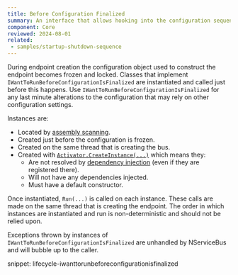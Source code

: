 ```yaml
---
title: Before Configuration Finalized
summary: An interface that allows hooking into the configuration sequence of NServiceBus
component: Core
reviewed: 2024-08-01
related:
 - samples/startup-shutdown-sequence
---
```


During endpoint creation the configuration object used to construct the endpoint becomes frozen and locked. Classes that implement `IWantToRunBeforeConfigurationIsFinalized` are instantiated and called just before this happens. Use `IWantToRunBeforeConfigurationIsFinalized` for any last minute alterations to the configuration that may rely on other configuration settings.

Instances are:

 * Located by [assembly scanning](/nservicebus/hosting/assembly-scanning.md).
 * Created just before the configuration is frozen.
 * Created on the same thread that is creating the bus.
 * Created with [`Activator.CreateInstance(...)`](https://msdn.microsoft.com/en-us/library/system.activator.createinstance) which means they:
    * Are not resolved by [dependency injection](/nservicebus/dependency-injection/) (even if they are registered there).
    * Will not have any dependencies injected.
    * Must have a default constructor.

Once instantiated, `Run(...)` is called on each instance. These calls are made on the same thread that is creating the endpoint.  The order in which instances are instantiated and run is non-deterministic and should not be relied upon.

Exceptions thrown by instances of `IWantToRunBeforeConfigurationIsFinalized` are unhandled by NServiceBus and will bubble up to the caller.

snippet: lifecycle-iwanttorunbeforeconfigurationisfinalized
